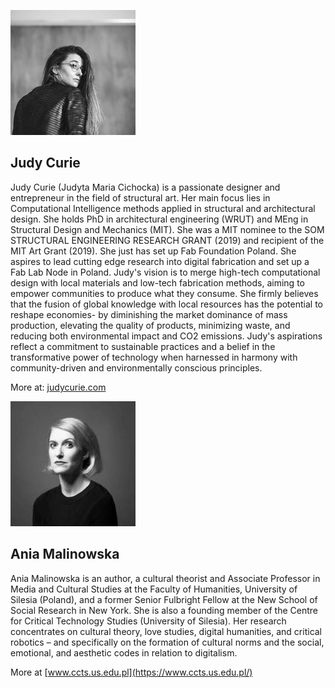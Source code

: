 


![](../assets/about/judycurie200.jpg)

## **Judy Curie**

Judy Curie (Judyta Maria Cichocka) is a passionate designer and entrepreneur in the field of structural art. Her main focus lies in Computational Intelligence methods applied in structural and architectural design. She holds PhD in architectural engineering (WRUT) and MEng in Structural Design and Mechanics (MIT). She was a MIT nominee to the SOM STRUCTURAL ENGINEERING RESEARCH GRANT (2019) and recipient of the MIT Art Grant (2019). She just has set up Fab Foundation Poland. She aspires to lead cutting edge research into digital fabrication and set up a Fab Lab Node in Poland.
Judy's vision is to merge high-tech computational design with local materials and low-tech fabrication methods, aiming to empower communities to produce what they consume. She firmly believes that the fusion of global knowledge with local resources has the potential to reshape economies-  by diminishing the market dominance of mass production, elevating the quality of products, minimizing waste, and reducing both environmental impact and CO2 emissions. Judy's aspirations reflect a commitment to sustainable practices and a belief in the transformative power of technology when harnessed in harmony with community-driven and environmentally conscious principles.

More at: [judycurie.com](https://judycurie.com/)

![](../assets/about/aniamalinowska200.jpg)
## **Ania Malinowska**

Ania Malinowska is an author, a cultural theorist and Associate Professor in Media and Cultural Studies at the Faculty of Humanities, University of Silesia (Poland), and a former Senior Fulbright Fellow at the New School of Social Research in New York. She is also a founding member of the Centre for Critical Technology Studies (University of Silesia). Her research concentrates on cultural theory, love studies, digital humanities, and critical robotics – and specifically on the formation of cultural norms and the social, emotional, and aesthetic codes in relation to digitalism.

More at [www.ccts.us.edu.pl](https://www.ccts.us.edu.pl/)
